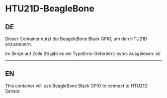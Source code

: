 # HTU21D-BeagleBone
## DE

Dieser Container nutzt die BeageleBone Black GPIO,
um den HTU21D anzusteuern.

Im Skript auf Zeile 26 gibt es ein TypeError
Gefordert: bytes
Ausgelesen: str

------------
## EN
This container will use BeagleBone Black GPIO
to connect to HTU21D Sensor.

